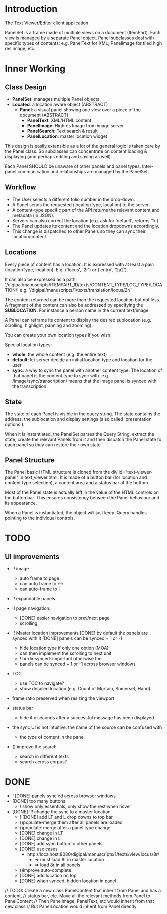 Introduction
============

The Text Viewer/Editor client application

PanelSet is a frame made of multiple views on a document (ItemPart). 
Each view is managed by a separate Panel object.
Panel subclasses deal with specific types of contents:
e.g. PanelText for XML, PanelImage for tiled high res image, etc.

Inner Working
=============

Class Design
------------

* __PanelSet__: manages multiple Panel objects
* __Located__:  a location aware object (ABSTRACT)
    * __Panel__: a visual panel showing one view over a piece of the document (ABSTRACT)
        * __PanelText__: XML/HTML content
        * __PanelImage__: Highres Image from image server 
        * __PanelSearch__: Text search & result 
        * __PanelLocation__: master location widget

This design is easily extensible as a lot of the general logic is 
taken care by the Panel class. So subclasses can concentrate on content
loading & displaying (and perhaps editing and saving as well).

Each Panel SHOULD be unaware of other panels and panel types. Inter-panel
communication and relationships are managed by the PanelSet.

Workflow
--------

* The User selects a different folio number in the drop-down.
* A Panel sends the requested (locationType, location) to the server.
* A content-type specific part of the API returns the relevant content and metadata (in JSON).
* Servers can also correct the location (e.g. ask for 'default', returns '1r').
* The Panel updates its content and the location dropdowns accordingly.
* This change is dispatched to other Panels so they can sync their location/content.

Locations
---------

Every piece of content has a location. It is expressed with at least a pair: 
(locationType, location). E.g. ('locus', '2r') or ('entry', '2a2').

It can also be expressed as a path: 
'/digipal/manuscripts/ITEMPART_ID/texts/CONTENT_TYPE/LOC_TYPE/LOCATION/'
e.g. '/digipal/manuscripts/1/texts/translation/locus/2r/'

The content returned can be more than the requested location but not less.
A fragment of the content can also be addressed by specifying the __SUBLOCATION__.
For instance a person name in the current text/image.

A Panel can reframe its content to display the desired sublocation 
(e.g. scrolling, highlight, panning and zooming).

You can create your own location types if you wish.

Special location types:
* __whole__: the whole content (e.g. the entire text)
* __default__: let server decide an initial location type and location for the user
* __sync__: a way to sync the panel with another content type. The location of that panel is the content type to sync with. e.g. /image/sync/transcription/ means that the image panel is synced with the transcription.

State
-----

The state of each Panel is visible in the query string. The state contains
the address, the sublocation and display settings (also called 'presentation options').

When it is instantiated, the PanelSet parses the Query String, extract the
state, create the relevant Panels from it and then dispatch the Panel state
to each panel so they can restore their own state. 

Panel Structure
---------------

The Panel basic HTML structure is cloned from the div id="text-viewer-panel"
in text_viewer.html. It is made of a button bar (for location and content type 
selection), a content area and a status bar at the bottom.

Most of the Panel state is actually left in the value of the HTML controls on the 
button bar. This ensures consistency between the Panel behaviour and its appearance.

When a Panel is instantiated, the object will just keep jQuery handles pointing to 
the individual controls. 

TODO
====

UI improvements
---------------

* !! image
    * auto frame to page
    * can auto frame to <->
    * can auto-frame to |

* !! expandable panels

* !! page navigation:
    * [DONE] easier navigation to prev/next page
    * scrolling

* !! Master location improvements
    [DONE] by default the panels are synced with it
    [DONE] panels can be synced + 1 or  -1
    * hide location type if only one option (MOA)
    * can then implement the scrolling to next unit
    * ! bi-dir synced: important otherwise the
    * panels can be synced + 1 or -1 across browser windows 

* TOC
    * use TOC to navigate?
    * show detailed location (e.g. Count of Mortain, Somerset, Hand)
    
* frame ratio preserved when resizing the viewport
* status bar
    * hide it x seconds after a successful message has been displayed
* the sync UI is not intuitive: the name of the source can be confused with
    * the type of content in the panel

* () improve the search
    * search in different texts
    * search across corpus?

DONE
====
        
* ! [DONE] panels sync'ed across browser windows
* [DONE] too many buttons
    * ! show only essentials, only show the rest when hover
* [DONE] !!! change the sync to a master location
    * ! [DONE] add LT and L drop downs to top bar
    * ()populate-merge them after all panels are loaded
    * ()populate-merge after a panel type change
    * [DONE] change in LT
    * [DONE] change in L
    * [DONE] add sync button to other panels
    * [DONE] use cases
        * http://localhost:8080/digipal/manuscripts/1/texts/view/locus/8r/
            * => must load 8r in master location
            * => load 8r in all panels
    * ()improve auto-complete
    * [DONE] add location on top
    * [DONE] when synced, hidden location in panel

// TODO: Create a new class PanelContent that inherit from Panel and has a content,
// status bar, etc. Move all the relevant methods from Panel to PanelContent
// Then PanelImage, PanelText, etc would inherit from that new class
// But PanelLocation would inherit from Panel directly
